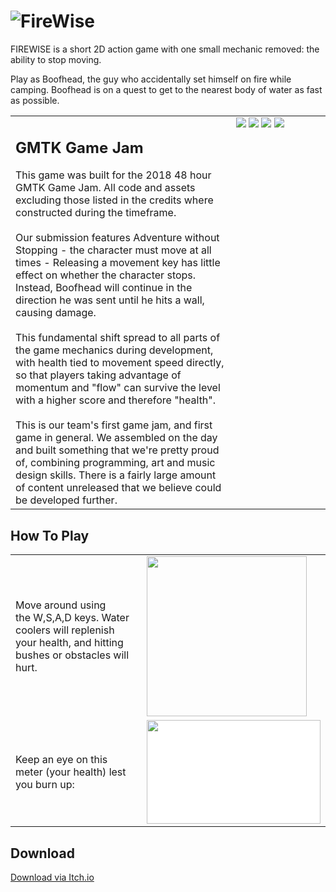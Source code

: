 # ![FireWise](https://img.itch.zone/aW1nLzE0Njg1NTYucG5n/original/PC9tn7.png)</h1>

FIREWISE is a short 2D action game with one small mechanic removed: the ability to stop moving.

Play as Boofhead, the guy who accidentally set himself on fire while camping. Boofhead is on a quest to get to the nearest body of water as fast as possible.


<table border="0" style="table-layout: fixed;">
<tr>
<td valign="top" width="70%"><h2>GMTK Game Jam</h2>
This game was built for the 2018 48 hour GMTK Game Jam. All code and assets excluding those listed in the credits where constructed during the timeframe.
<br /><br />
Our submission features Adventure without Stopping - the character must move at all times - Releasing a movement key has little effect on whether the character stops. Instead,  Boofhead will continue in the direction he was sent until he hits a wall, causing damage.
<br /><br />
This fundamental shift spread to all parts of the game mechanics during development, with health tied to movement speed directly, so that players taking advantage of momentum and "flow" can survive the level with a higher score and therefore "health".
<br /><br />
This is our team's first game jam, and first game in general. We assembled on the day and built something that we're pretty proud of, combining programming, art and music design skills. There is a fairly large amount of content unreleased that we believe could be developed further.</td>
<td valign="top"><img style="max-width: 100%;" src="https://img.itch.zone/aW1hZ2UvMzAwMTgxLzE0NzUxNzQuZ2lm/original/%2F5tuhD.gif" />
<img style="max-width: 100%;" src="https://img.itch.zone/aW1hZ2UvMzAwMTgxLzE0NzQyOTUuZ2lm/347x500/E16oMf.gif" />
<img style="max-width: 100%;" src="https://img.itch.zone/aW1hZ2UvMzAwMTgxLzE0NzQyOTYuZ2lm/347x500/JZjWrn.gif" />
<img style="max-width: 100%;" src="https://img.itch.zone/aW1hZ2UvMzAwMTgxLzE0NzQyOTcuZ2lm/347x500/D7nXu5.gif" /></td>
</tr>
</table>
<h2>How To Play</h2>
<table>
<tr>
<td width="70%" halign="center">
Move around using the&nbsp;W,S,A,D keys.&nbsp;Water coolers will replenish your health, and hitting bushes or obstacles&nbsp;will hurt.
</td>
<td>
<img class="center" src="https://lh6.googleusercontent.com/PuEmZJukK4eLAR0OVpXUrHeEzf-4GXQrlW5YSLByFuSPyGMyU0Joj76Knx-HE0ZHIzZfNaZ9A-HwS1T3iPSG0DwuOcT_TDDiMyMqys5VrL-dJ3egu8jesuTCJBuGypRmuuDhNcu9" width="256" height="256" style="max-width: 100%">
</td>
</tr>
<tr>
<td>Keep an eye on this meter (your health) lest you burn up:&nbsp;
<td><img src="https://lh6.googleusercontent.com/QyUIiu6aRWCeudHIYP8binqcI8L1CTdqBOy8uGjjx0QWlKBHKsHEecX2ivNA20SrsgvhJ0MhKicO-00kG9Wck8mCsdNbbJbbU94u4J5BlZC3An8pZf-V8n67Ea8tOM656t4-oF0W" width="278" height="166" style="max-width: 100%; font-size: 14px; background-color: rgb(255, 255, 255)"></td></td>
</tr>
</table>

<h2>Download</h2>
<a href="https://uoa.itch.io/firewise">Download via Itch.io</a>
